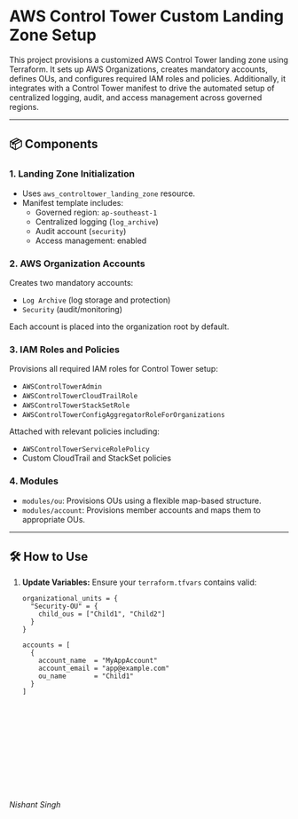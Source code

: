 # AWS Control Tower Custom Landing Zone Setup

This project provisions a customized AWS Control Tower landing zone using Terraform. It sets up AWS Organizations, creates mandatory accounts, defines OUs, and configures required IAM roles and policies. Additionally, it integrates with a Control Tower manifest to drive the automated setup of centralized logging, audit, and access management across governed regions.

---

## 📦 Components

### 1. **Landing Zone Initialization**
- Uses `aws_controltower_landing_zone` resource.
- Manifest template includes:
  - Governed region: `ap-southeast-1`
  - Centralized logging (`log_archive`)
  - Audit account (`security`)
  - Access management: enabled

### 2. **AWS Organization Accounts**
Creates two mandatory accounts:
- `Log Archive` (log storage and protection)
- `Security` (audit/monitoring)

Each account is placed into the organization root by default.

### 3. **IAM Roles and Policies**
Provisions all required IAM roles for Control Tower setup:
- `AWSControlTowerAdmin`
- `AWSControlTowerCloudTrailRole`
- `AWSControlTowerStackSetRole`
- `AWSControlTowerConfigAggregatorRoleForOrganizations`

Attached with relevant policies including:
- `AWSControlTowerServiceRolePolicy`
- Custom CloudTrail and StackSet policies

### 4. **Modules**
- `modules/ou`: Provisions OUs using a flexible map-based structure.
- `modules/account`: Provisions member accounts and maps them to appropriate OUs.

---

## 🛠️ How to Use

1. **Update Variables:**
   Ensure your `terraform.tfvars` contains valid:
   ```hcl
   organizational_units = {
     "Security-OU" = {
       child_ous = ["Child1", "Child2"]
     }
   }

   accounts = [
     {
       account_name  = "MyAppAccount"
       account_email = "app@example.com"
       ou_name       = "Child1"
     }
   ]













###### Nishant Singh



